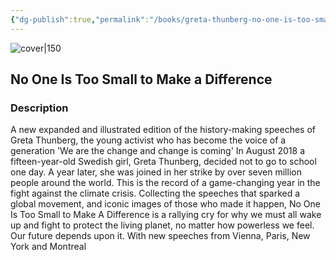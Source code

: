 ```yaml
---
{"dg-publish":true,"permalink":"/books/greta-thunberg-no-one-is-too-small-to-make-a-difference/","title":"\"No One Is Too Small to Make a Difference\"","tags":["sociopolitical","climate","essay"]}
---
```




![cover|150](http://books.google.com/books/content?id=5AK8DwAAQBAJ&printsec=frontcover&img=1&zoom=1&edge=curl&source=gbs_api)

## No One Is Too Small to Make a Difference

### Description

A new expanded and illustrated edition of the history-making speeches of Greta Thunberg, the young activist who has become the voice of a generation 'We are the change and change is coming' In August 2018 a fifteen-year-old Swedish girl, Greta Thunberg, decided not to go to school one day. A year later, she was joined in her strike by over seven million people around the world. This is the record of a game-changing year in the fight against the climate crisis. Collecting the speeches that sparked a global movement, and iconic images of those who made it happen, No One Is Too Small to Make A Difference is a rallying cry for why we must all wake up and fight to protect the living planet, no matter how powerless we feel. Our future depends upon it. With new speeches from Vienna, Paris, New York and Montreal
```